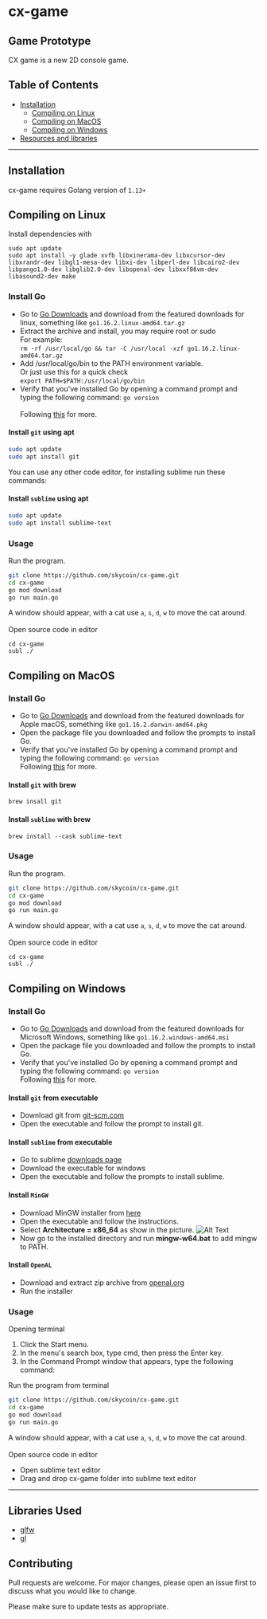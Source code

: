 # cx-game
Game Prototype
---

CX game is a new 2D console game.

## Table of Contents

   * [Installation](#installation)
      * [Compiling on Linux](#compiling-on-linux)
      * [Compiling on MacOS](#compiling-on-macos)
      * [Compiling on Windows](#compiling-on-windows)
   * [Resources and libraries](#libraries-used)

---
## Installation
cx-game requires Golang version of `1.13+`

## Compiling on Linux
Install dependencies with
```
sudo apt update
sudo apt install -y glade xvfb libxinerama-dev libxcursor-dev libxrandr-dev libgl1-mesa-dev libxi-dev libperl-dev libcairo2-dev libpango1.0-dev libglib2.0-dev libopenal-dev libxxf86vm-dev libasound2-dev make

```
### Install Go
* Go to [Go Downloads](https://golang.org/dl/) and download from the featured downloads for linux, something like `go1.16.2.linux-amd64.tar.gz`
* Extract the archive and install, you may require root or sudo \
For example: \
   ```rm -rf /usr/local/go && tar -C /usr/local -xzf go1.16.2.linux-amd64.tar.gz```
* Add /usr/local/go/bin to the PATH environment variable. \
Or just use this for a quick check \
```export PATH=$PATH:/usr/local/go/bin```
* Verify that you've installed Go by opening a command prompt and typing the following command: `go version`\
\
Following [this](https://golang.org/doc/install) for more.

#### Install `git` using apt

```bash
sudo apt update
sudo apt install git
```
You can use any other code editor, for installing sublime run these commands:
#### Install `sublime` using apt
```bash
sudo apt update
sudo apt install sublime-text
```

### Usage
Run the program.
```bash
git clone https://github.com/skycoin/cx-game.git
cd cx-game
go mod download
go run main.go
```
A window should appear, with a cat use `a`, `s`, `d`, `w` to move the cat around.\
\
Open source code in editor
```!bash
cd cx-game
subl ./
```

## Compiling on MacOS
### Install Go
* Go to [Go Downloads][golang] and download from the featured downloads for Apple macOS, something like `go1.16.2.darwin-amd64.pkg`
* Open the package file you downloaded and follow the prompts to install Go.
* Verify that you've installed Go by opening a command prompt and typing the following command: `go version`\
Following [this](https://golang.org/doc/install) for more.

#### Install `git` with brew

```!bash
brew insall git
```

#### Install `sublime` with brew
```!bash
brew install --cask sublime-text
```

### Usage
Run the program.
```bash
git clone https://github.com/skycoin/cx-game.git
cd cx-game
go mod download
go run main.go
```
A window should appear, with a cat use `a`, `s`, `d`, `w` to move the cat around.\
\
Open source code in editor
```!bash
cd cx-game
subl ./
```

## Compiling on Windows
### Install Go
* Go to [Go Downloads][golang] and download from the featured downloads for Microsoft Windows, something like `go1.16.2.windows-amd64.msi`
* Open the package file you downloaded and follow the prompts to install Go.
* Verify that you've installed Go by opening a command prompt and typing the following command: `go version`\
Following [this](https://golang.org/doc/install) for more.

#### Install `git` from executable
* Download git from [git-scm.com][git-scm]
* Open the executable and follow the prompt to install git.

#### Install `sublime` from executable
* Go to sublime [downloads page][sublimetext]
* Download the executable for windows
* Open the executable and follow the prompts to install sublime.

#### Install `MinGW`
* Download MinGW installer from [here][mingw_online]
* Open the executable and follow the instructions.
* Select **Architecture = x86_64** as show in the picture. ![Alt Text](.github/images/mingw.png)
* Now go to the installed directory and run **mingw-w64.bat** to add mingw to PATH.

#### Install `OpenAL`
* Download and extract zip archive from [openal.org][openal.org]
* Run the installer

### Usage
Opening terminal
1. Click the Start menu.
2. In the menu's search box, type cmd, then press the Enter key.
3. In the Command Prompt window that appears, type the following command:

Run the program from terminal
```bash
git clone https://github.com/skycoin/cx-game.git
cd cx-game
go mod download
go run main.go
```
A window should appear, with a cat use `a`, `s`, `d`, `w` to move the cat around.\
\
Open source code in editor
* Open sublime text editor
* Drag and drop cx-game folder into sublime text editor

---

## Libraries Used

- [glfw](github.com/go-gl/glfw/v3.3/glfw)
- [gl](github.com/go-gl/gl/v4.1-core/gl)



## Contributing
Pull requests are welcome. For major changes, please open an issue first to discuss what you would like to change.

Please make sure to update tests as appropriate.

<!-- Links -->
<!-- Usage: [Your text][link variable] -->
[golang]:https://golang.org/dl/
[git-scm]:https://git-scm.com/download/win
[sublimetext]:https://www.sublimetext.com/3
[mingw_online]:https://sourceforge.net/projects/mingw-w64/files/Toolchains%20targetting%20Win32/Personal%20Builds/mingw-builds/installer/mingw-w64-install.exe
[openal.org]:https://openal.org/downloads/